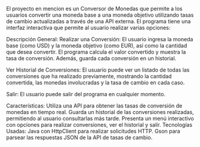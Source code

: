 El proyecto en mencion es un Conversor de Monedas que permite a los usuarios convertir una moneda base a una moneda objetivo utilizando tasas de cambio actualizadas a través de una API externa. El programa tiene una interfaz interactiva que permite al usuario realizar varias opciones:

Descripción General:
Realizar una Conversión: El usuario ingresa la moneda base (como USD) y la moneda objetivo (como EUR), así como la cantidad que desea convertir. El programa calcula el valor convertido y muestra la tasa de conversión. Además, guarda cada conversión en un historial.

Ver Historial de Conversiones: El usuario puede ver un listado de todas las conversiones que ha realizado previamente, mostrando la cantidad convertida, las monedas involucradas y la tasa de cambio en cada caso.

Salir: El usuario puede salir del programa en cualquier momento.

Características:
Utiliza una API para obtener las tasas de conversión de monedas en tiempo real.
Guarda un historial de las conversiones realizadas, permitiendo al usuario consultarlas más tarde.
Presenta un menú interactivo con opciones para realizar conversiones, ver el historial y salir.
Tecnologías Usadas:
Java con HttpClient para realizar solicitudes HTTP.
Gson para parsear las respuestas JSON de la API de tasas de cambio.
